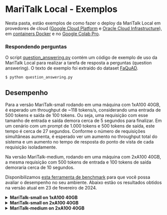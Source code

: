 # MariTalk Local - Exemplos

Nesta pasta, estão exemplos de como fazer o deploy da MariTalk Local em provedores de cloud ([Google Cloud Platform](./google-cloud.md) e [Oracle Cloud Infrastructure](./oracle-cloud.md)), em [containers Docker](./docker.md) e no [Google Colab Pro](./colab-pro.ipynb).

### Respondendo perguntas

O script [question_answering.py](./question_answering.py) contém um código de exemplo de uso da MariTalk Local para realizar a tarefa de resposta a perguntas (question answering). O texto de exemplo foi extraído do dataset [FaQuAD](https://huggingface.co/datasets/eraldoluis/faquad?row=32).

```
$ python question_answering.py
```

## Desempenho

Para a versão MariTalk-small rodando em uma máquina com 1xA100 40GB, é esperado um throughput de ~118 tokens/s, considerando uma entrada de 500 tokens e saída de 100 tokens. Ou seja, uma requisição com esse tamanho de entrada e saída demora cerca de 5 segundos para finalizar. Em um cenário com um prompt de 1.000 tokens e 500 tokens de saída, este tempo é cerca de 27 segundos. Conforme o número de requisições simultâneas aumenta, é esperado ver um aumento no throughput total do sistema e um aumento no tempo de resposta do ponto de vista de cada requisição isoladamente.

Na versão MariTalk-medium, rodando em uma máquina com 2xA100 40GB, a mesma requisição com 500 tokens de entrada e 100 tokens de saída demoraria cerca de 10 segundos.

Disponibilizamos [esta ferramenta de benchmark](https://github.com/maritaca-ai/maritalk-api/blob/main/examples/local/benchmark.py) para que você possa avaliar o desempenho no seu ambiente. Abaixo estão os resultados obtidos na versão atual em 23 de fevereiro de 2024.


<details>
<summary><b>MariTalk-small on 1xA100 40GB</b></summary>

- Total tokens: 91.4 tokens/s
- Generated tokens: 21.4 tokens/s

```console
$ python benchmark.py --concurrency 1,2,4,8 --n-repeats 5 --prompt-size 550 --max-tokens 150
            generated_tps             total_tps
                     mean median  std      mean median  std
concurrency
1                    21.4   21.4  0.2      91.9   91.4  1.0
2                    15.0   15.2  0.5      64.3   64.5  0.5
4                     9.7   10.1  0.9      42.0   42.5  1.0
8                     5.8    5.9  0.6      24.8   24.9  0.6

System tokens
             median   std
concurrency
1              91.4   1.0
2             128.7   0.5
4             169.4  20.5
8             196.4  19.6
```
![benchmark-small-1xa100](https://github.com/maritaca-ai/maritalk-api/assets/1206395/2bfbe758-f576-4a86-9379-be476336a4cb)
</details>

<details>
<summary><b>MariTalk-small on 2xA100 40GB</b></summary>

- Total tokens: 85.7 tokens/s
- Generated tokens: 20.1 tokens/s

```console
$ python benchmark.py --concurrency 1,2,4,8 --n-repeats 5 --prompt-size 550 --max-tokens 150
            generated_tps             total_tps
                     mean median  std      mean median  std
concurrency
1                    20.2   20.1  0.3      86.2   85.7  1.9
2                    18.5   18.6  1.1      78.0   77.8  2.1
4                    13.2   13.5  1.0      56.7   56.6  1.3
8                     8.5    8.7  1.0      36.5   36.7  1.1

System tokens
             median   std
concurrency
1              85.7   1.9
2             155.5  32.5
4             225.5  22.0
8             291.3  13.5
```

![benchmark-small-2xa100](https://github.com/maritaca-ai/maritalk-api/assets/1206395/a8af0778-bbf8-4923-a845-391dcca5b054)
</details>

<details>
<summary><b>MariTalk-medium on 2xA100 40GB</b></summary>

- Total tokens: 43.8 tokens/s
- Generated tokens: 10.1 tokens/s

```console
$ python benchmark.py --concurrency 1,2,4,8 --n-repeats 5 --prompt-size 550 --max-tokens 150 --tokenizer maritaca-ai/maritalk-tokenizer-large
            generated_tps             total_tps
                     mean median  std      mean median  std
concurrency
1                    10.1   10.1  0.2      43.9   43.8  0.1
2                     7.2    7.2  0.2      31.5   31.5  0.2
4                     4.6    4.6  0.2      20.0   20.1  0.2
8                     2.7    2.7  0.2      11.6   11.7  0.2

System tokens
             median  std
concurrency
1              43.8  0.1
2              63.0  0.1
4              79.8  8.6
8              92.9  0.3
```

![benchmark-medium-2xa100](https://github.com/maritaca-ai/maritalk-api/assets/1206395/9bb16696-7d72-459b-b46f-1e45480ee6f2)
</details>
